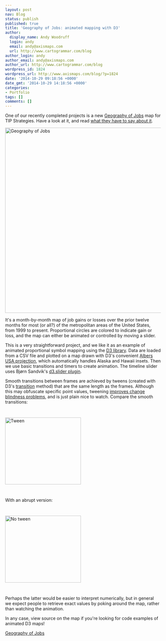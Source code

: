 ```yaml
---
layout: post
nav: Blog
status: publish
published: true
title: 'Geography of Jobs: animated mapping with D3'
author:
  display_name: Andy Woodruff
  login: andy
  email: andy@axismaps.com
  url: http://www.cartogrammar.com/blog
author_login: andy
author_email: andy@axismaps.com
author_url: http://www.cartogrammar.com/blog
wordpress_id: 1824
wordpress_url: http://www.axismaps.com/blog/?p=1824
date: '2014-10-29 09:18:56 +0000'
date_gmt: '2014-10-29 14:18:56 +0000'
categories:
- Portfolio
tags: []
comments: []
---
```

<p>One of our recently completed projects is a new <a href="http://tipstrategies.com/geography-of-jobs/" target="_blank">Geography of Jobs</a> map for TIP Strategies. Have a look at it, and read <a href="http://tipstrategies.com/blog/2014/10/the-new-and-improved-geography-of-jobs/" target="_blank">what they have to say about it</a>.</p>
<p><a href="http://tipstrategies.com/geography-of-jobs/" target="_blank"><img class="aligncenter size-full wp-image-1825" src="{{ site.baseurl }}/media/posts/2014/10/geog_of_jobs.jpg" alt="Geography of Jobs" width="767" height="600" /></a></p>
<p>It's a month-by-month map of job gains or losses over the prior twelve months for most (or all?) of the metropolitan areas of the United States, from 1999 to present. Proportional circles are colored to indicate gain or loss, and the map can either be animated or controlled by moving a slider.</p>
<p>This is a very straightforward project, and we like it as an example of animated proportional symbol mapping using the <a href="http://d3js.org" target="_blank">D3 library</a>. Data are loaded from a CSV file and plotted on a map drawn with D3's convenient <a href="http://bl.ocks.org/mbostock/5545680" target="_blank">Albers USA projection</a>, which automatically handles Alaska and Hawaii insets. Then we use basic transitions and timers to create animation. The timeline slider uses Bjørn Sandvik's <a href="http://thematicmapping.org/playground/d3/d3.slider/" target="_blank">d3.slider plugin</a>.</p>
<p>Smooth transitions between frames are achieved by tweens (created with D3's <a href="https://github.com/mbostock/d3/wiki/Transitions" target="_blank">transition</a> method) that are the same length as the frames. Although this may obfuscate specific point values, tweening <a href="http://thecartofish.com/FishGoldsBatts2011.pdf" target="_blank">improves change blindness problems</a>, and is just plain nice to watch. Compare the smooth transitions:</p>
<p><img class="alignnone wp-image-1828 size-full" style="margin: 2em 0;" src="{{ site.baseurl }}/media/posts/2014/10/tween.gif" alt="Tween" width="245" height="217" /></p>
<p>With an abrupt version:</p>
<p><img class="alignnone wp-image-1827 size-full" style="margin: 2em 0;" src="{{ site.baseurl }}/media/posts/2014/10/notween.gif" alt="No tween" width="245" height="217" /></p>
<p>Perhaps the latter would be easier to interpret numerically, but in general we expect people to retrieve exact values by poking around the map, rather than watching the animation.</p>
<p>In any case, view source on the map if you're looking for code examples of animated D3 maps!</p>
<p><a href="http://tipstrategies.com/interactive/2014_map/" target="_blank">Geography of Jobs</a></p>
